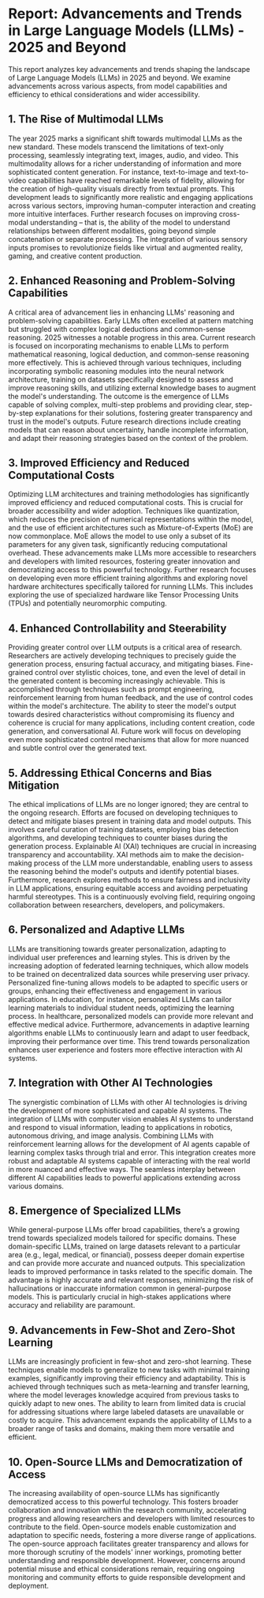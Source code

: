 # Report: Advancements and Trends in Large Language Models (LLMs) - 2025 and Beyond

This report analyzes key advancements and trends shaping the landscape of Large Language Models (LLMs) in 2025 and beyond.  We examine advancements across various aspects, from model capabilities and efficiency to ethical considerations and wider accessibility.

## 1. The Rise of Multimodal LLMs

The year 2025 marks a significant shift towards multimodal LLMs as the new standard.  These models transcend the limitations of text-only processing, seamlessly integrating text, images, audio, and video. This multimodality allows for a richer understanding of information and more sophisticated content generation.  For instance, text-to-image and text-to-video capabilities have reached remarkable levels of fidelity, allowing for the creation of high-quality visuals directly from textual prompts.  This development leads to significantly more realistic and engaging applications across various sectors,  improving human-computer interaction and creating more intuitive interfaces.  Further research focuses on improving cross-modal understanding – that is, the ability of the model to understand relationships between different modalities, going beyond simple concatenation or separate processing.  The integration of various sensory inputs promises to revolutionize fields like virtual and augmented reality, gaming, and creative content production.

## 2. Enhanced Reasoning and Problem-Solving Capabilities

A critical area of advancement lies in enhancing LLMs' reasoning and problem-solving capabilities.  Early LLMs often excelled at pattern matching but struggled with complex logical deductions and common-sense reasoning.  2025 witnesses a notable progress in this area.  Current research is focused on incorporating mechanisms to enable LLMs to perform mathematical reasoning, logical deduction, and common-sense reasoning more effectively.  This is achieved through various techniques, including incorporating symbolic reasoning modules into the neural network architecture, training on datasets specifically designed to assess and improve reasoning skills, and utilizing external knowledge bases to augment the model's understanding.  The outcome is the emergence of LLMs capable of solving complex, multi-step problems and providing clear, step-by-step explanations for their solutions, fostering greater transparency and trust in the model's outputs.  Future research directions include creating models that can reason about uncertainty, handle incomplete information, and adapt their reasoning strategies based on the context of the problem.

## 3. Improved Efficiency and Reduced Computational Costs

Optimizing LLM architectures and training methodologies has significantly improved efficiency and reduced computational costs.  This is crucial for broader accessibility and wider adoption.  Techniques like quantization, which reduces the precision of numerical representations within the model, and the use of efficient architectures such as Mixture-of-Experts (MoE) are now commonplace. MoE allows the model to use only a subset of its parameters for any given task, significantly reducing computational overhead.  These advancements make LLMs more accessible to researchers and developers with limited resources, fostering greater innovation and democratizing access to this powerful technology. Further research focuses on developing even more efficient training algorithms and exploring novel hardware architectures specifically tailored for running LLMs.  This includes exploring the use of specialized hardware like Tensor Processing Units (TPUs) and potentially neuromorphic computing.

## 4. Enhanced Controllability and Steerability

Providing greater control over LLM outputs is a critical area of research.  Researchers are actively developing techniques to precisely guide the generation process, ensuring factual accuracy, and mitigating biases.  Fine-grained control over stylistic choices, tone, and even the level of detail in the generated content is becoming increasingly achievable.  This is accomplished through techniques such as prompt engineering, reinforcement learning from human feedback, and the use of control codes within the model's architecture.  The ability to steer the model's output towards desired characteristics without compromising its fluency and coherence is crucial for many applications, including content creation, code generation, and conversational AI. Future work will focus on developing even more sophisticated control mechanisms that allow for more nuanced and subtle control over the generated text.

## 5. Addressing Ethical Concerns and Bias Mitigation

The ethical implications of LLMs are no longer ignored; they are central to the ongoing research.  Efforts are focused on developing techniques to detect and mitigate biases present in training data and model outputs.  This involves careful curation of training datasets, employing bias detection algorithms, and developing techniques to counter biases during the generation process.  Explainable AI (XAI) techniques are crucial in increasing transparency and accountability.  XAI methods aim to make the decision-making process of the LLM more understandable, enabling users to assess the reasoning behind the model's outputs and identify potential biases.  Furthermore, research explores methods to ensure fairness and inclusivity in LLM applications, ensuring equitable access and avoiding perpetuating harmful stereotypes.  This is a continuously evolving field, requiring ongoing collaboration between researchers, developers, and policymakers.

## 6. Personalized and Adaptive LLMs

LLMs are transitioning towards greater personalization, adapting to individual user preferences and learning styles.  This is driven by the increasing adoption of federated learning techniques, which allow models to be trained on decentralized data sources while preserving user privacy.  Personalized fine-tuning allows models to be adapted to specific users or groups, enhancing their effectiveness and engagement in various applications.  In education, for instance, personalized LLMs can tailor learning materials to individual student needs, optimizing the learning process.  In healthcare, personalized models can provide more relevant and effective medical advice.  Furthermore, advancements in adaptive learning algorithms enable LLMs to continuously learn and adapt to user feedback, improving their performance over time.  This trend towards personalization enhances user experience and fosters more effective interaction with AI systems.

## 7. Integration with Other AI Technologies

The synergistic combination of LLMs with other AI technologies is driving the development of more sophisticated and capable AI systems.  The integration of LLMs with computer vision enables AI systems to understand and respond to visual information, leading to applications in robotics, autonomous driving, and image analysis.  Combining LLMs with reinforcement learning allows for the development of AI agents capable of learning complex tasks through trial and error.  This integration creates more robust and adaptable AI systems capable of interacting with the real world in more nuanced and effective ways.  The seamless interplay between different AI capabilities leads to powerful applications extending across various domains.

## 8. Emergence of Specialized LLMs

While general-purpose LLMs offer broad capabilities, there’s a growing trend towards specialized models tailored for specific domains.  These domain-specific LLMs, trained on large datasets relevant to a particular area (e.g., legal, medical, or financial), possess deeper domain expertise and can provide more accurate and nuanced outputs.  This specialization leads to improved performance in tasks related to the specific domain.  The advantage is highly accurate and relevant responses, minimizing the risk of hallucinations or inaccurate information common in general-purpose models.  This is particularly crucial in high-stakes applications where accuracy and reliability are paramount.

## 9. Advancements in Few-Shot and Zero-Shot Learning

LLMs are increasingly proficient in few-shot and zero-shot learning.  These techniques enable models to generalize to new tasks with minimal training examples, significantly improving their efficiency and adaptability.  This is achieved through techniques such as meta-learning and transfer learning, where the model leverages knowledge acquired from previous tasks to quickly adapt to new ones.  The ability to learn from limited data is crucial for addressing situations where large labeled datasets are unavailable or costly to acquire.  This advancement expands the applicability of LLMs to a broader range of tasks and domains, making them more versatile and efficient.

## 10. Open-Source LLMs and Democratization of Access

The increasing availability of open-source LLMs has significantly democratized access to this powerful technology.  This fosters broader collaboration and innovation within the research community, accelerating progress and allowing researchers and developers with limited resources to contribute to the field.  Open-source models enable customization and adaptation to specific needs, fostering a more diverse range of applications.  The open-source approach facilitates greater transparency and allows for more thorough scrutiny of the models' inner workings, promoting better understanding and responsible development.  However, concerns around potential misuse and ethical considerations remain, requiring ongoing monitoring and community efforts to guide responsible development and deployment.